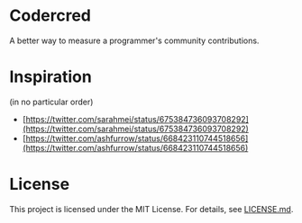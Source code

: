 # Codercred

A better way to measure a programmer's community contributions.

# Inspiration

(in no particular order)

- [https://twitter.com/sarahmei/status/675384736093708292](https://twitter.com/sarahmei/status/675384736093708292)
- [https://twitter.com/ashfurrow/status/668423110744518656](https://twitter.com/ashfurrow/status/668423110744518656)

# License

This project is licensed under the MIT License. For details, see
[LICENSE.md](LICENSE.md).
